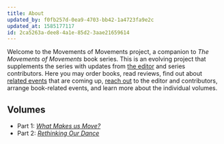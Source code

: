 ```yaml
---
title: About
updated_by: f0fb257d-0ea9-4703-bb42-1a4723fa9e2c
updated_at: 1585177117
id: 2ca5263a-dee8-4a1e-85d2-3aae21659614
---
```

Welcome to the Movements of Movements project, a companion to _The Movements of Movements_ book series. This is an evolving project that supplements the series with updates from [the editor](/people/editor) and series contributors. Here you may order books, read reviews, find out about [related events](/events) that are coming up, [reach out](/contact) to the editor and contributors, arrange book-related events, and learn more about the individual volumes.

## Volumes

- Part 1: [_What Makes us Move?_](/volumes/what-makes-us-move)
- Part 2: [_Rethinking Our Dance_](/volumes/rethinking-our-dance)